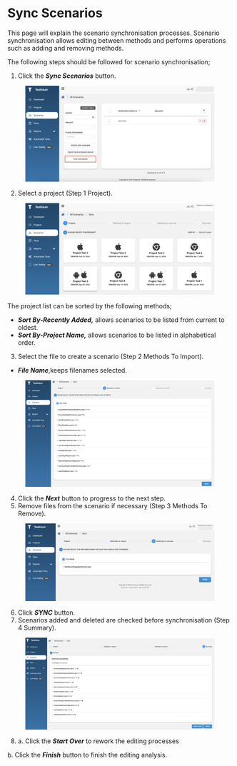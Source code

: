 # Sync Scenarios

This page will explain the scenario synchronisation processes. Scenario synchronisation allows editing between methods and performs operations such as adding and removing methods.

The following steps should be followed for scenario synchronisation;

1. Click the _**Sync Scenarios**_ button.

<figure><img src="../../.gitbook/assets/Scenario Screen 0.png" alt=""><figcaption></figcaption></figure>

2. Select a project (Step 1 Project).

<figure><img src="../../.gitbook/assets/SYNC Scenario 0.png" alt=""><figcaption></figcaption></figure>

&#x20;    The project list can be sorted by the following methods;

* _**Sort By-Recently Added,**_ allows scenarios to be listed from current to oldest.
* _**Sort By-Project Name,**_ allows scenarios to be listed in alphabetical order.

3. Select the file to create a scenario (Step 2 Methods To Import).

* _**File Name**_,keeps filenames selected.

<figure><img src="../../.gitbook/assets/SYNC SCENARIO 2.png" alt=""><figcaption></figcaption></figure>

4. Click the _**Next**_ button to progress to the next step.
5. Remove files from the scenario if necessary (Step 3 Methods To Remove).&#x20;

<figure><img src="../../.gitbook/assets/SYNC Scenario 3.png" alt=""><figcaption></figcaption></figure>

6. Click _**SYNC**_ button.
7. Scenarios added and deleted are checked before synchronisation (Step 4 Summary).

<figure><img src="../../.gitbook/assets/sync scenario4.png" alt=""><figcaption></figcaption></figure>

8. a. Click the _**Start Over**_ to rework the editing processes

&#x20;      b. Click the _**Finish**_ button to finish the editing analysis.
